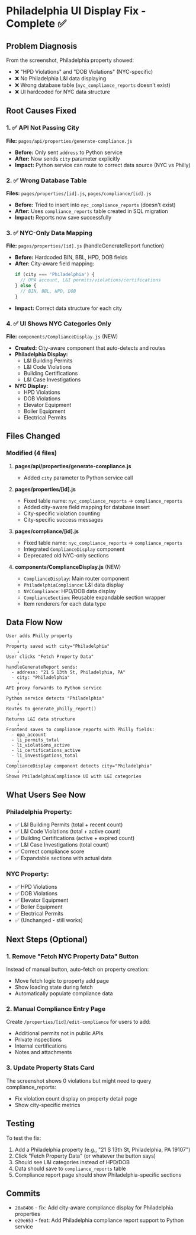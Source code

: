 # Philadelphia UI Display Fix - Complete ✅

## Problem Diagnosis

From the screenshot, Philadelphia property showed:
- ❌ "HPD Violations" and "DOB Violations" (NYC-specific)
- ❌ No Philadelphia L&I data displaying
- ❌ Wrong database table (`nyc_compliance_reports` doesn't exist)
- ❌ UI hardcoded for NYC data structure

## Root Causes Fixed

### 1. ✅ API Not Passing City
**File:** `pages/api/properties/generate-compliance.js`
- **Before:** Only sent `address` to Python service
- **After:** Now sends `city` parameter explicitly
- **Impact:** Python service can route to correct data source (NYC vs Philly)

### 2. ✅ Wrong Database Table
**Files:** `pages/properties/[id].js`, `pages/compliance/[id].js`
- **Before:** Tried to insert into `nyc_compliance_reports` (doesn't exist)
- **After:** Uses `compliance_reports` table created in SQL migration
- **Impact:** Reports now save successfully

### 3. ✅ NYC-Only Data Mapping
**File:** `pages/properties/[id].js` (handleGenerateReport function)
- **Before:** Hardcoded BIN, BBL, HPD, DOB fields
- **After:** City-aware field mapping:
  ```javascript
  if (city === 'Philadelphia') {
    // OPA account, L&I permits/violations/certifications
  } else {
    // BIN, BBL, HPD, DOB
  }
  ```
- **Impact:** Correct data structure for each city

### 4. ✅ UI Shows NYC Categories Only
**File:** `components/ComplianceDisplay.js` (NEW)
- **Created:** City-aware component that auto-detects and routes
- **Philadelphia Display:**
  - L&I Building Permits
  - L&I Code Violations
  - Building Certifications
  - L&I Case Investigations
- **NYC Display:**
  - HPD Violations
  - DOB Violations
  - Elevator Equipment
  - Boiler Equipment
  - Electrical Permits

## Files Changed

### Modified (4 files)
1. **pages/api/properties/generate-compliance.js**
   - Added `city` parameter to Python service call

2. **pages/properties/[id].js**
   - Fixed table name: `nyc_compliance_reports` → `compliance_reports`
   - Added city-aware field mapping for database insert
   - City-specific violation counting
   - City-specific success messages

3. **pages/compliance/[id].js**
   - Fixed table name: `nyc_compliance_reports` → `compliance_reports`
   - Integrated `ComplianceDisplay` component
   - Deprecated old NYC-only sections

4. **components/ComplianceDisplay.js** (NEW)
   - `ComplianceDisplay`: Main router component
   - `PhiladelphiaCompliance`: L&I data display
   - `NYCCompliance`: HPD/DOB data display
   - `ComplianceSection`: Reusable expandable section wrapper
   - Item renderers for each data type

## Data Flow Now

```
User adds Philly property
    ↓
Property saved with city="Philadelphia"
    ↓
User clicks "Fetch Property Data"
    ↓
handleGenerateReport sends:
  - address: "21 S 13th St, Philadelphia, PA"
  - city: "Philadelphia"
    ↓
API proxy forwards to Python service
    ↓
Python service detects "Philadelphia"
    ↓
Routes to generate_philly_report()
    ↓
Returns L&I data structure
    ↓
Frontend saves to compliance_reports with Philly fields:
  - opa_account
  - li_permits_total
  - li_violations_active
  - li_certifications_active
  - li_investigations_total
    ↓
ComplianceDisplay component detects city="Philadelphia"
    ↓
Shows PhiladelphiaCompliance UI with L&I categories
```

## What Users See Now

### Philadelphia Property:
- ✅ L&I Building Permits (total + recent count)
- ✅ L&I Code Violations (total + active count)
- ✅ Building Certifications (active + expired count)
- ✅ L&I Case Investigations (total count)
- ✅ Correct compliance score
- ✅ Expandable sections with actual data

### NYC Property:
- ✅ HPD Violations
- ✅ DOB Violations
- ✅ Elevator Equipment
- ✅ Boiler Equipment
- ✅ Electrical Permits
- ✅ (Unchanged - still works)

## Next Steps (Optional)

### 1. Remove "Fetch NYC Property Data" Button
Instead of manual button, auto-fetch on property creation:
- Move fetch logic to property add page
- Show loading state during fetch
- Automatically populate compliance data

### 2. Manual Compliance Entry Page
Create `/properties/[id]/edit-compliance` for users to add:
- Additional permits not in public APIs
- Private inspections
- Internal certifications
- Notes and attachments

### 3. Update Property Stats Card
The screenshot shows 0 violations but might need to query compliance_reports:
- Fix violation count display on property detail page
- Show city-specific metrics

## Testing

To test the fix:
1. Add a Philadelphia property (e.g., "21 S 13th St, Philadelphia, PA 19107")
2. Click "Fetch Property Data" (or whatever the button says)
3. Should see L&I categories instead of HPD/DOB
4. Data should save to `compliance_reports` table
5. Compliance report page should show Philadelphia-specific sections

## Commits

- `28a8406` - fix: Add city-aware compliance display for Philadelphia properties
- `e29e653` - feat: Add Philadelphia compliance report support to Python service

